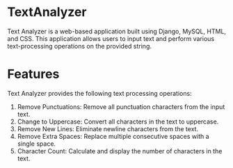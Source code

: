 # TextAnalyzer
Text Analyzer is a web-based application built using Django, MySQL, HTML, and CSS. This application allows users to input text and perform various text-processing operations on the provided string. 

# Features
Text Analyzer provides the following text processing operations:

1. Remove Punctuations: Remove all punctuation characters from the input text.
2. Change to Uppercase: Convert all characters in the text to uppercase.
3. Remove New Lines: Eliminate newline characters from the text.
4. Remove Extra Spaces: Replace multiple consecutive spaces with a single space.
5. Character Count: Calculate and display the number of characters in the text.
